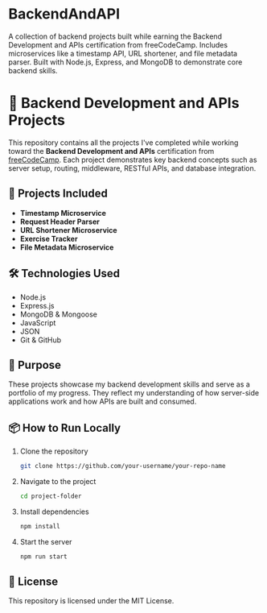 # BackendAndAPI
A collection of backend projects built while earning the Backend Development and APIs certification from freeCodeCamp. Includes microservices like a timestamp API, URL shortener, and file metadata parser. Built with Node.js, Express, and MongoDB to demonstrate core backend skills.
# 🧠 Backend Development and APIs Projects

This repository contains all the projects I've completed while working toward the **Backend Development and APIs** certification from [freeCodeCamp](https://www.freecodecamp.org/). Each project demonstrates key backend concepts such as server setup, routing, middleware, RESTful APIs, and database integration.

## 🚀 Projects Included

- **Timestamp Microservice**  
- **Request Header Parser**  
- **URL Shortener Microservice**  
- **Exercise Tracker**  
- **File Metadata Microservice**

## 🛠️ Technologies Used

- Node.js  
- Express.js  
- MongoDB & Mongoose  
- JavaScript  
- JSON  
- Git & GitHub

## 🎯 Purpose

These projects showcase my backend development skills and serve as a portfolio of my progress. They reflect my understanding of how server-side applications work and how APIs are built and consumed.

## 📦 How to Run Locally

1. Clone the repository  
   ```bash
   git clone https://github.com/your-username/your-repo-name

2. Navigate to the project 
   ```bash
   cd project-folder

3. Install dependencies
   ```bash
   npm install

4. Start the server 
   ```bash
   npm run start

## 📄 License

This repository is licensed under the MIT License.
